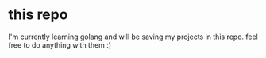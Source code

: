 # this repo
I'm currently learning golang and will be saving my projects in this repo. feel free to do anything with them :)
